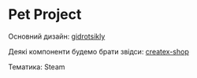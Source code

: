 # Pet Project

Основний дизайн: [gidrotsikly](https://www.figma.com/file/1LULIsw52ZTgYy2zT5UUc0/gidrotsikly?type=design&node-id=0-1&mode=design&t=U7elPdYfkwT9eldy-0)

Деякі компоненти будемо брати звідси: [createx-shop](https://www.figma.com/file/Eu3bJwzrCsKebYiDiaYADc/createx-shop?type=design&node-id=0-1&mode=design&t=mZEbkRFe2QttXHPC-0)

Тематика: Steam
